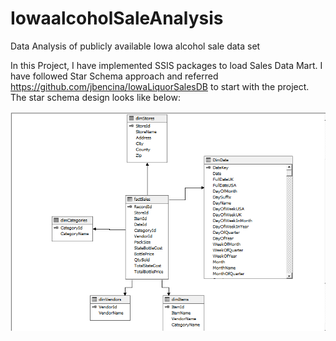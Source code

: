 # IowaalcoholSaleAnalysis
Data Analysis of publicly available Iowa alcohol sale data set 

In this Project, I have implemented SSIS packages to load Sales Data Mart. I have followed Star Schema approach and referred https://github.com/jbencina/IowaLiquorSalesDB to start with the project. The star schema design looks like below:

![Alt text](https://github.com/bhamur/IowaalcoholSaleAnalysis/blob/master/Star_Schema_Design.PNG "Star Schema Design")

